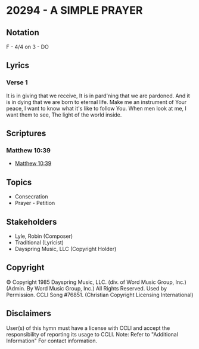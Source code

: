# 20294 - A SIMPLE PRAYER

## Notation

F - 4/4 on 3 - DO

## Lyrics

### Verse 1

It is in giving that we receive, It is in pard'ning that we are pardoned. And it is in dying that we are born to eternal life. Make me an instrument of Your peace, I want to know what it's like to follow You. When men look at me, I want them to see, The light of the world inside.


## Scriptures

### Matthew 10:39

- [Matthew 10:39](https://www.biblegateway.com/passage/?search=Matthew%2010%3A39)


## Topics

- Consecration
- Prayer - Petition

## Stakeholders

- Lyle, Robin (Composer)
- Traditional (Lyricist)
- Dayspring Music, LLC (Copyright Holder)

## Copyright

© Copyright 1985 Dayspring Music, LLC. (div. of Word Music Group, Inc.) (Admin. By Word Music Group, Inc.) All Rights Reserved. Used by Permission. CCLI Song #76851.
(Christian Copyright Licensing International)

## Disclaimers

User(s) of this hymn must have a license with CCLI and accept the responsibility of reporting its usage to CCLI.
Note: Refer to "Additional Information" For contact information.

